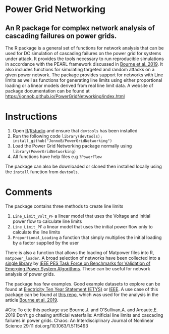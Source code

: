 # Power Grid Networking
## An R package for complex network analysis of cascading failures on power grids.

The R package is a general set of functions for network analysis that can be used for DC simulation of cascading failures on the power grid for systems under attack. It provides the tools necessary to run reproducible simulations in accordance with the PEARL framework discussed in [Bourne et al. 2019](https://arxiv.org/abs/1907.12848). 
It also includes functions for simulating targeted and random attacks on a given power network. The package provides support for networks with Line limits as well as functions for generating line limits using either proportional loading or a linear models derived from real line limit data. A website of package documentation can be found at https://jonnob.github.io/PowerGridNetworking/index.html

# Instructions
1. Open [R](https://cran.r-project.org/)/[Rstudio](https://www.rstudio.com/) and ensure that `devtools` has been installed
1. Run the following code `library(devtools); install_github("JonnoB/PowerGridNetworking")`
1. Load the Power Grid Networking package normally using `library(PowerGridNetworking)`
1. All functions have help files e.g `?PowerFlow`

The package can also be downloaded or cloned then installed locally using the `install` function from `devtools`.

# Comments
The package contains three methods to create line limits

1. `Line_Limit_Volt_PF` a linear model that uses the Voltage and initial power flow to calculate line limits
1. `Line_Limit_PF` a linear model that uses the initial power flow only to calculate the line limits
1.  `Proportional_Loading` a function that simply multiplies the initial loading by a factor supplied by the user

There is also a function that allows the loading of Matpower files into R, `matpower_loader`. A broad selection of networks have been collected into a [single library](https://github.com/power-grid-lib/pglib-opf) by [IEEE PES Task Force on Benchmarks for Validation of Emerging Power System Algorithms](https://power-grid-lib.github.io/). These can be useful for network analysis of power grids.

The package has few examples. Good example datasets to explore can be found at [Electricity Ten Year Statement (ETYS)](https://www.nationalgrideso.com/insights/electricity-ten-year-statement-etys) or [IEEE](https://icseg.iti.illinois.edu/power-cases/). A use case of this package can be found at [this repo](https://github.com/JonnoB/ProportionalLoading), which was used for the analysis in the article [Bourne et al. 2019](https://arxiv.org/abs/1907.12848).

#Cite
To cite this package use 
  Bourne,J.  and O’Sullivan,A.  and Arcaute,E. 2019
  Don’t go chasing artificial waterfalls: Artificial line limits and cascading failures in power grids.
  Chaos: An Interdisciplinary Journal of Nonlinear Science 29:11 doi.org/10.1063/1.5115493

